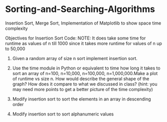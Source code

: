 # Sorting-and-Searching-Algorithms
Insertion Sort, Merge Sort, Implementation of Matplotlib to show space time complexity

Objectives for Insertion Sort Code: 
NOTE: It does take some time for runtime as values of n till 1000 since it takes more runtime for values of n up to 50,000

1. Given a random array  of size n sort implement insertion sort.

2. Use the time module in Python or equivalent to time how long it takes to sort an array of n=100, n=10,000, n=100,000, n=1,000,000.Make a plot of runtime vs size n.  How would describe the general shape of the graph? How does it compare to what we discussed in class? (hint: you may need more points to get a better picture of the time complexity)

3. Modify insertion sort to sort the elements in an array in descending order

4. Modify insertion sort to sort alphanumeric values
